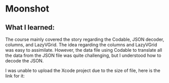 # Moonshot
## What I learned: 
The course mainly covered the story regarding the Codable, JSON decoder, columns, and LazyVGrid. The idea regarding the columns and LazyVGrid was easy to assimilate. However, the data file using Codable to translate all the data from the JSON file was quite challenging, but I understood how to decode the JSON.

I was unable to upload the Xcode project due to the size of file, here is the link for it: 
